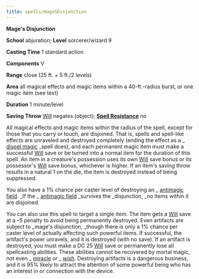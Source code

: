 ```yaml
---
title: spells/mageSDisjunction
---
```

 **Mage's Disjunction**

**School** abjuration; **Level** sorcerer/wizard 9

**Casting Time** 1 standard action

**Components** V

**Range** close (25 ft. + 5 ft./2 levels)

**Area** all magical effects and magic items within a 40-ft.-radius burst, or one magic item (see text)

**Duration** 1 minute/level

**Saving Throw** [Will](../combat.md#_will) negates (object); **[Spell Resistance](../glossary.md#_spell-resistance)** no

All magical effects and magic items within the radius of the spell, except for those that you carry or touch, are disjoined. That is, spells and spell-like effects are unraveled and destroyed completely (ending the effect as a _ [dispel magic](dispelMagic.md#_dispel-magic) _spell does), and each permanent magic item must make a successful [Will](../combat.md#_will) save or be turned into a normal item for the duration of this spell. An item in a creature's possession uses its own [Will](../combat.md#_will) save bonus or its possessor's [Will](../combat.md#_will) save bonus, whichever is higher. If an item's saving throw results in a natural 1 on the die, the item is destroyed instead of being suppressed.

You also have a 1% chance per caster level of destroying an _ [antimagic field](antimagicField.md#_antimagic-field). _If the _ [antimagic field](antimagicField.md#_antimagic-field) _survives the _disjunction, _no items within it are disjoined.

You can also use this spell to target a single item. The item gets a [Will](../combat.md#_will) save at a –5 penalty to avoid being permanently destroyed. Even artifacts are subject to _mage's disjunction, _though there is only a 1% chance per caster level of actually affecting such powerful items. If successful, the artifact's power unravels, and it is destroyed (with no save). If an artifact is destroyed, you must make a DC 25 [Will](../combat.md#_will) save or permanently lose all spellcasting abilities. These abilities cannot be recovered by mortal magic, not even _ [miracle](miracle.md#_miracle) _or _ [wish](wish.md#_wish)_. Destroying artifacts is a dangerous business, and it is 95% likely to attract the attention of some powerful being who has an interest in or connection with the device.


